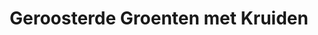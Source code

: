 ---
title: Geroosterde Groenten met Kruiden
description: Kleurrijke mix van geroosterde seizoensgroenten met verse kruiden
image: https://images.pexels.com/photos/6546428/pexels-photo-6546428.jpeg?auto=compress&cs=tinysrgb&w=1260&h=750&dpr=2
categories: [Bijgerecht, Vegetarisch, Koolhydraatarm]
tijd: 35
portions: 4
ingredients:
  - 2 zoete aardappelen
  - 2 rode uien
  - 2 rode paprika's
  - 1 courgette
  - 250g cherrytomaatjes
  - 4 el olijfolie
  - 2 tenen knoflook
  - 1 tl gedroogde tijm
  - 1 tl gedroogde rozemarijn
  - Verse basilicum
  - Peper en zout
instructions:
  - Verwarm de oven voor op 200°C.
  - Snijd alle groenten in gelijke stukken.
  - Halveer de cherrytomaatjes.
  - Pers de knoflook.
  - Meng de groenten met olie en kruiden.
  - Verdeel over een bakplaat.
  - Rooster 25-30 minuten in de oven.
  - Keer halverwege om.
  - Bestrooi met verse basilicum.
---